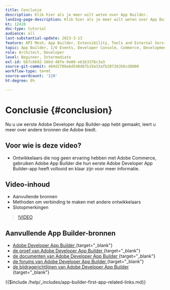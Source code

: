 ```yaml
---
title: Conclusie
description: Klik hier als je meer wilt weten over App Builder.
landing-page-description: Klik hier als je meer wilt weten over App Builder.
kt: 12428
doc-type: tutorial
audience: all
last-substantial-update: 2023-3-13
feature: API Mesh, App Builder, Extensibility, Tools and External Services, Backend Development
topic: App Builder, I/O Events, Developer Console, Commerce, Development, Integrations
role: Architect, Developer
level: Beginner, Intermediate
exl-id: bb7cb692-16bd-48fe-9e88-eb1b337bc3a3
source-git-commit: 404d2708a6d540d6fb19a33afb20726356cd8000
workflow-type: tm+mt
source-wordcount: '119'
ht-degree: 0%

---
```


# Conclusie {#conclusion}

Nu u uw eerste Adobe Developer App Builder-app hebt gemaakt, leert u meer over andere bronnen die Adobe biedt.

## Voor wie is deze video?

* Ontwikkelaars die nog geen ervaring hebben met Adobe Commerce, gebruiken Adobe App Builder die hun eerste Adobe Developer App Builder-app heeft voltooid en klaar zijn voor meer informatie.

## Video-inhoud

* Aanvullende bronnen
* Methoden om verbinding te maken met andere ontwikkelaars
* Slotopmerkingen

>[!VIDEO](https://video.tv.adobe.com/v/3416741?quality=12&learn=on)

## Aanvullende App Builder-bronnen

* [ Adobe Developer App Builder ](https://developer.adobe.com/app-builder/) {target="_blank"}
* [ de proef van Adobe Developer App Builder ](https://developer.adobe.com/app-builder/trial/) {target="_blank"}
* [ de documenten van Adobe Developer App Builder ](https://developer.adobe.com/app-builder/docs/overview/) {target="_blank"}
* [ de forums van Adobe Developer App Builder ](https://experienceleaguecommunities.adobe.com/t5/project-firefly/ct-p/project-firefly) {target="_blank"}
* [ de bijdragerichtlijnen van Adobe Developer App Builder ](https://developer.adobe.com/app-builder/docs/guides/contribution_guides/) {target="_blank"}

{{$include /help/_includes/app-builder-first-app-related-links.md}}
